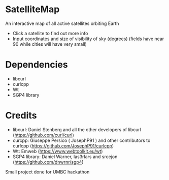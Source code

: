 # SatelliteMap
An interactive map of all active satellites orbiting Earth

 - Click a satellite to find out more info
 - Input coordinates and size of visibility of sky (degrees) (fields have near 90 while cities will have very small)

# Dependencies

 - libcurl
 - curlcpp
 - Wt
 - SGP4 library
 
# Credits
 - libcurl: Daniel Stenberg and all the other developers of libcurl (https://github.com/curl/curl)
 - curcpp: Giuseppe Persico ( JosephP91 ) and other contributors to curlcpp (https://github.com/JosephP91/curlcpp)
 - Wt: Emweb (https://www.webtoolkit.eu/wt)
 - SGP4 library: Daniel Warner, las3rlars and srcejon (https://github.com/dnwrnr/sgp4)
 
 
Small project done for UMBC hackathon
